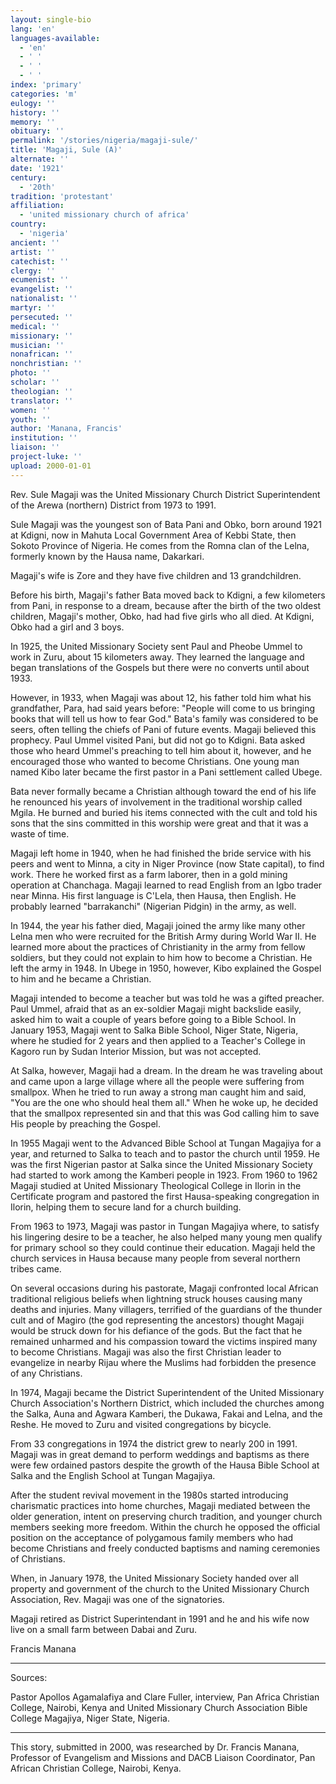 ```yaml
---
layout: single-bio
lang: 'en'
languages-available:
  - 'en'
  - ' '
  - ' '
  - ' '
index: 'primary'
categories: 'm'
eulogy: ''
history: ''
memory: ''
obituary: ''
permalink: '/stories/nigeria/magaji-sule/'
title: 'Magaji, Sule (A)'
alternate: ''
date: '1921'
century:
  - '20th'
tradition: 'protestant'
affiliation:
  - 'united missionary church of africa'
country:
  - 'nigeria'
ancient: ''
artist: ''
catechist: ''
clergy: ''
ecumenist: ''
evangelist: ''
nationalist: ''
martyr: ''
persecuted: ''
medical: ''
missionary: ''
musician: ''
nonafrican: ''
nonchristian: ''
photo: ''
scholar: ''
theologian: ''
translator: ''
women: ''
youth: ''
author: 'Manana, Francis'
institution: ''
liaison: ''
project-luke: ''
upload: 2000-01-01
---
```



Rev. Sule Magaji was the United Missionary Church District Superintendent of the Arewa (northern) District from 1973 to 1991.

Sule Magaji was the youngest son of Bata Pani and Obko, born around 1921 at Kdigni, now in Mahuta Local Government Area of Kebbi State, then Sokoto Province of Nigeria.  He comes from the Romna clan of the Lelna, formerly known by the Hausa name, Dakarkari.

Magaji's wife is Zore and they have five children and 13 grandchildren.

Before his birth, Magaji's father Bata moved back to Kdigni, a few kilometers from Pani, in response to a dream, because after the birth of the two oldest children, Magaji's mother, Obko, had had five girls who all died.  At Kdigni, Obko had a girl and 3 boys.

In 1925, the United Missionary Society sent Paul and Pheobe Ummel to work in Zuru, about 15 kilometers away. They learned the language and began translations of the Gospels but there were no converts until about 1933.

However, in 1933, when Magaji was about 12, his father told him what his grandfather, Para, had said years before: "People will come to us bringing books that will tell us how to fear God."  Bata's family was considered to be seers, often telling the chiefs of Pani of future events. Magaji believed this prophecy. Paul Ummel visited Pani, but did not go to Kdigni. Bata asked those who heard Ummel's preaching to tell him about it, however, and he encouraged those who wanted to become Christians. One young man named Kibo later became the first pastor in a Pani settlement called Ubege.

Bata never formally became a Christian although toward the end of his life he renounced his years of involvement in the traditional worship called Mgila. He burned and buried his items connected with the cult and told his sons that the sins committed in this worship were great and that it was a waste of time.

Magaji left home in 1940, when he had finished the bride service with his peers and went to Minna, a city in Niger Province (now State capital), to find work.  There he worked first as a farm laborer, then in a gold mining operation at Chanchaga.  Magaji learned to read English from an Igbo trader near Minna. His first language is C'Lela, then Hausa, then English. He probably learned "barrakanchi" (Nigerian Pidgin) in the army, as well.

In 1944, the year his father died, Magaji joined the army like many other Lelna men who were recruited for the British Army during World War II.  He learned more about the practices of Christianity in the army from fellow soldiers, but they could not explain to him how to become a Christian.  He left the army in 1948.  In Ubege in 1950, however, Kibo explained the Gospel to him and he became a Christian.

Magaji intended to become a teacher but was told he was a gifted preacher.  Paul Ummel, afraid that as an ex-soldier Magaji might backslide easily, asked him to wait a couple of years before going to a Bible School. In January 1953, Magaji went to Salka Bible School, Niger State, Nigeria, where he studied for 2 years and then applied to a Teacher's College in Kagoro run by Sudan Interior Mission, but was not accepted.

At Salka, however, Magaji had a dream. In the dream he was traveling about and came upon a large village where all the people were suffering from smallpox. When he tried to run away a strong man caught him and said, "You are the one who should heal them all."  When he woke up, he decided that the smallpox represented sin and that this was God calling him to save His people by preaching the Gospel.

In 1955 Magaji went to the Advanced Bible School at Tungan Magajiya for a year, and returned to Salka to teach and to pastor the church until 1959. He was the first Nigerian pastor at Salka since the United Missionary Society had started to work among the Kamberi people in 1923. From 1960 to 1962 Magaji studied at United Missionary Theological College in Ilorin in the Certificate program and pastored the first Hausa-speaking congregation in Ilorin, helping them to secure land for a church building.

From 1963 to 1973, Magaji was pastor in Tungan Magajiya where, to satisfy his lingering desire to be a teacher, he also helped many young men qualify for primary school so they could continue their education.  Magaji held the church services in Hausa because many people from several northern tribes came.

On several occasions during his pastorate, Magaji confronted local African traditional religious beliefs when lightning struck houses causing many deaths and injuries. Many villagers, terrified of the guardians of the thunder cult and of Magiro (the god representing the ancestors) thought Magaji would be struck down for his defiance of the gods. But the fact that he remained unharmed and his compassion toward the victims inspired many to become Christians.  Magaji was also the first Christian leader to evangelize in nearby Rijau where the Muslims had forbidden the presence of any Christians.

In 1974, Magaji became the District Superintendent of the United Missionary Church Association's Northern District, which included the churches among the Salka, Auna and Agwara Kamberi, the Dukawa, Fakai and Lelna, and the Reshe. He moved to Zuru and visited congregations by bicycle.

From 33 congregations in 1974 the district grew to nearly 200 in 1991. Magaji was in great demand to perform weddings and baptisms as there were few ordained pastors despite the growth of the Hausa Bible School at Salka and the English School at Tungan Magajiya.

After the student revival movement in the 1980s started introducing charismatic practices into home churches, Magaji mediated between the older generation, intent on preserving church tradition, and younger church members seeking more freedom.  Within the church he opposed the official position on the acceptance of polygamous family members who had become Christians and freely conducted baptisms and naming ceremonies of Christians.

When, in January 1978, the United Missionary Society handed over all property and government of the church to the United Missionary Church Association, Rev. Magaji was one of the signatories.

Magaji retired as District Superintendant in 1991 and he and his wife now live on a small farm between Dabai and Zuru.

Francis Manana

---

Sources:

Pastor Apollos Agamalafiya and Clare Fuller, interview, Pan Africa Christian College, Nairobi, Kenya and United Missionary Church Association Bible College Magajiya, Niger State, Nigeria.

---

This story, submitted in 2000, was researched by Dr. Francis Manana, Professor of Evangelism and Missions and DACB Liaison Coordinator, Pan African Christian College, Nairobi, Kenya.
